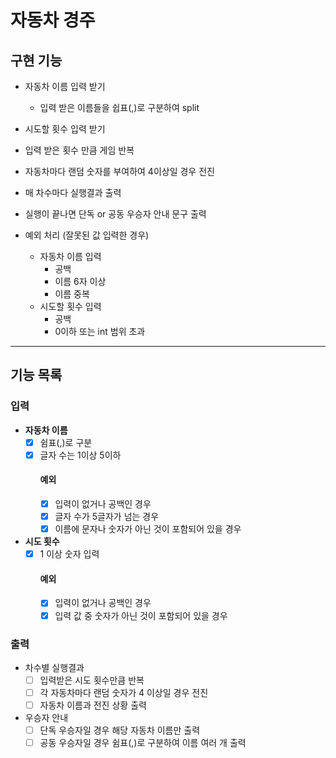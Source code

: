 # 자동차 경주
## 구현 기능
- 자동차 이름 입력 받기
  - 입력 받은 이름들을 쉽표(,)로 구분하여 split
- 시도할 횟수 입력 받기
- 입력 받은 횟수 만큼 게임 반복
- 자동차마다 랜덤 숫자를 부여하여 4이상일 경우 전진
- 매 차수마다 실행결과 출력
- 실행이 끝나면 단독 or 공동 우승자 안내 문구 출력


- 예외 처리 (잘못된 값 입력한 경우)
  - 자동차 이름 입력
    - 공백
    - 이름 6자 이상
    - 이름 중복
  - 시도할 횟수 입력
    - 공백
    - 0이하 또는 int 범위 초과
---
## 기능 목록
### 입력
- **자동차 이름**
  - [x] 쉼표(,)로 구분
  - [x] 글자 수는 1이상 5이하
    #### 예외
      - [x] 입력이 없거나 공백인 경우
      - [x] 글자 수가 5글자가 넘는 경우
      - [x] 이름에 문자나 숫자가 아닌 것이 포함되어 있을 경우

- **시도 횟수**
  - [x] 1 이상 숫자 입력
    #### 예외
      - [x] 입력이 없거나 공백인 경우
      - [x] 입력 값 중 숫자가 아닌 것이 포함되어 있을 경우
### 출력
- 차수별 실행결과
  - [ ] 입력받은 시도 횟수만큼 반복
  - [ ] 각 자동차마다 랜덤 숫자가 4 이상일 경우 전진
  - [ ] 자동차 이름과 전진 상황 출력
- 우승자 안내
  - [ ] 단독 우승자일 경우 해당 자동차 이름만 출력
  - [ ] 공동 우승자일 경우 쉼표(,)로 구분하여 이름 여러 개 출력
